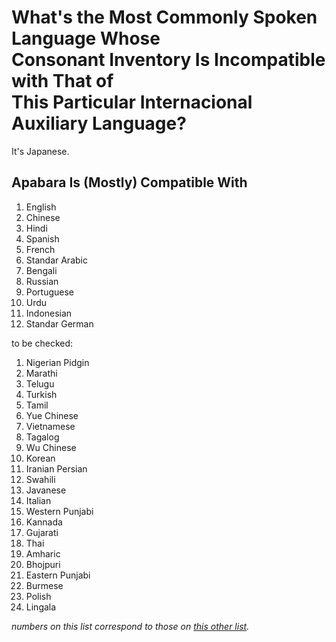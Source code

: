 # What's the Most Commonly Spoken Language Whose <br/> Consonant Inventory Is Incompatible with That of <br/> This Particular Internacional Auxiliary Language?

It's Japanese.

## Apabara Is (Mostly) Compatible With

1. English
1. Chinese
1. Hindi
1. Spanish
1. French
1. Standar Arabic
1. Bengali
1. Russian
1. Portuguese
1. Urdu
1. Indonesian
1. Standar German

to be checked:
1. Nigerian Pidgin
1. Marathi
1. Telugu
1. Turkish
1. Tamil
1. Yue Chinese
1. Vietnamese
1. Tagalog
1. Wu Chinese
1. Korean
1. Iranian Persian
1. Swahili
1. Javanese
1. Italian
1. Western Punjabi
1. Kannada
1. Gujarati
1. Thai
1. Amharic
1. Bhojpuri
1. Eastern Punjabi
1. Burmese
1. Polish
1. Lingala

*numbers on this list correspond to those on [this other list](https://en.wikipedia.org/wiki/List_of_languages_by_total_number_of_speakers).*